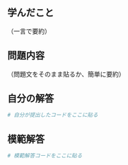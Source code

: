 

## 学んだこと
（一言で要約）

## 問題内容
（問題文をそのまま貼るか、簡単に要約）

## 自分の解答
```python
# 自分が提出したコードをここに貼る
```

## 模範解答
```python
# 模範解答コードをここに貼る
```